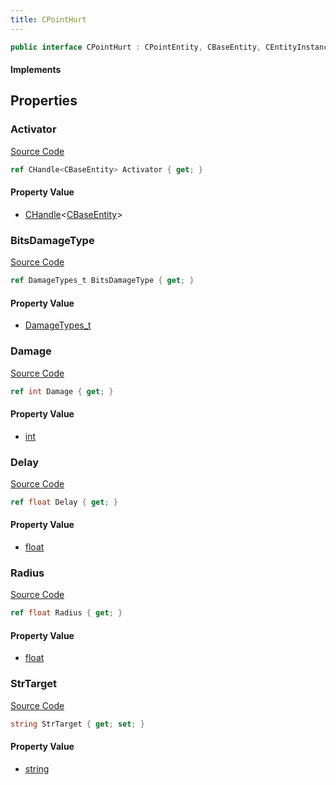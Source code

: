 ```yaml
---
title: CPointHurt
---
```


```csharp
public interface CPointHurt : CPointEntity, CBaseEntity, CEntityInstance, ISchemaClass<CEntityInstance>, ISchemaClass<CBaseEntity>, ISchemaClass<CPointEntity>, ISchemaClass<CPointHurt>, ISchemaField, ISchemaClass, INativeHandle
```

#### Implements

## Properties

### Activator

[Source Code](https://github.com/swiftly-solution/swiftlys2/blob/main/managed/src/SwiftlyS2.Generated/Schemas/Interfaces/CPointHurt.cs#L27)

```csharp
ref CHandle<CBaseEntity> Activator { get; }
```

#### Property Value

- [CHandle](/docs/api/shared/natives/chandle-1)<[CBaseEntity](/docs/api/shared/schemadefinitions/cbaseentity)>

### BitsDamageType

[Source Code](https://github.com/swiftly-solution/swiftlys2/blob/main/managed/src/SwiftlyS2.Generated/Schemas/Interfaces/CPointHurt.cs#L19)

```csharp
ref DamageTypes_t BitsDamageType { get; }
```

#### Property Value

- [DamageTypes_t](/docs/api/shared/schemadefinitions/damagetypes_t)

### Damage

[Source Code](https://github.com/swiftly-solution/swiftlys2/blob/main/managed/src/SwiftlyS2.Generated/Schemas/Interfaces/CPointHurt.cs#L17)

```csharp
ref int Damage { get; }
```

#### Property Value

- [int](https://learn.microsoft.com/dotnet/api/system.int32)

### Delay

[Source Code](https://github.com/swiftly-solution/swiftlys2/blob/main/managed/src/SwiftlyS2.Generated/Schemas/Interfaces/CPointHurt.cs#L23)

```csharp
ref float Delay { get; }
```

#### Property Value

- [float](https://learn.microsoft.com/dotnet/api/system.single)

### Radius

[Source Code](https://github.com/swiftly-solution/swiftlys2/blob/main/managed/src/SwiftlyS2.Generated/Schemas/Interfaces/CPointHurt.cs#L21)

```csharp
ref float Radius { get; }
```

#### Property Value

- [float](https://learn.microsoft.com/dotnet/api/system.single)

### StrTarget

[Source Code](https://github.com/swiftly-solution/swiftlys2/blob/main/managed/src/SwiftlyS2.Generated/Schemas/Interfaces/CPointHurt.cs#L25)

```csharp
string StrTarget { get; set; }
```

#### Property Value

- [string](https://learn.microsoft.com/dotnet/api/system.string)

